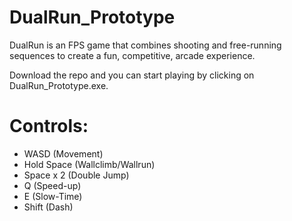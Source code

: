 # DualRun_Prototype
DualRun is an FPS game that combines shooting and free-running sequences to create a fun, competitive, arcade experience.

Download the repo and you can start playing by clicking on DualRun_Prototype.exe.

# Controls:

- WASD (Movement) 
- Hold Space (Wallclimb/Wallrun)
- Space x 2 (Double Jump)
- Q (Speed-up)
- E (Slow-Time)
- Shift (Dash)
